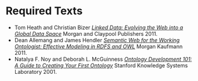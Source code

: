 # Required Texts

- Tom Heath and Christian Bizer [*Linked Data: Evolving the Web into a
  Global Data Space*](http://dx.doi.org/10.2200/S00334ED1V01Y201102WBE001)
  Morgan and Claypool Publishers 2011.
- Dean Allemang and James Hendler [*Semantic Web for the Working
  Ontologist: Effective Modeling in RDFS and
  OWL*](http://www.sciencedirect.com.proxy2.library.illinois.edu/science/book/9780123859655)
  Morgan Kaufmann 2011.
- Natalya F. Noy and Deborah L. McGuinness [*Ontology Development 101:
  A Guide to Creating Your First Ontology*](http://citeseerx.ist.psu.edu/viewdoc/download?doi=10.1.1.136.5085)
  Stanford Knowledge Systems Laboratory 2001.


